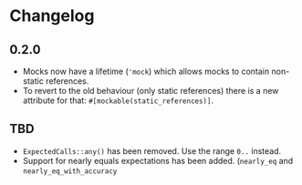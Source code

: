 # Changelog

## 0.2.0
- Mocks now have a lifetime (`'mock`) which allows mocks to contain
  non-static references.
- To revert to the old behaviour (only static references) there is a new attribute for that:
  `#[mockable(static_references)]`.

## TBD
- `ExpectedCalls::any()` has been removed. Use the range `0..` instead.
- Support for nearly equals expectations has been added. (`nearly_eq` and `nearly_eq_with_accuracy`
